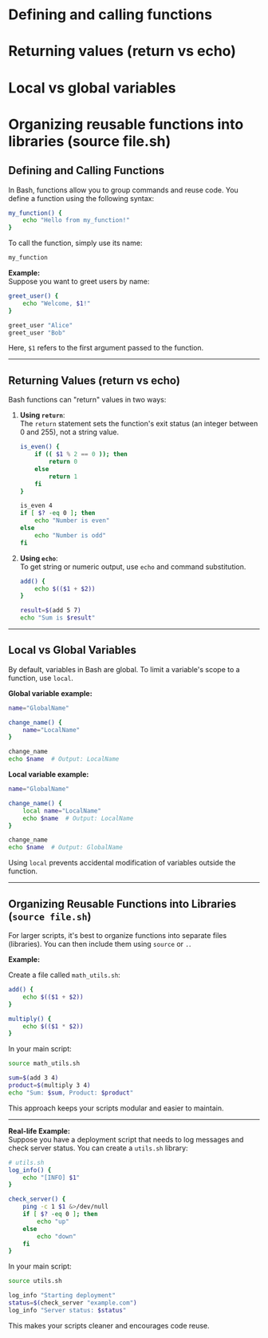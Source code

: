 # Defining and calling functions
# Returning values (return vs echo)
# Local vs global variables
# Organizing reusable functions into libraries (source file.sh)

## Defining and Calling Functions

In Bash, functions allow you to group commands and reuse code. You define a function using the following syntax:

```bash
my_function() {
    echo "Hello from my_function!"
}
```

To call the function, simply use its name:

```bash
my_function
```

**Example:**  
Suppose you want to greet users by name:

```bash
greet_user() {
    echo "Welcome, $1!"
}

greet_user "Alice"
greet_user "Bob"
```

Here, `$1` refers to the first argument passed to the function.

---

## Returning Values (return vs echo)

Bash functions can "return" values in two ways:

1. **Using `return`**:  
     The `return` statement sets the function's exit status (an integer between 0 and 255), not a string value.

     ```bash
     is_even() {
         if (( $1 % 2 == 0 )); then
             return 0
         else
             return 1
         fi
     }

     is_even 4
     if [ $? -eq 0 ]; then
         echo "Number is even"
     else
         echo "Number is odd"
     fi
     ```

2. **Using `echo`**:  
     To get string or numeric output, use `echo` and command substitution.

     ```bash
     add() {
         echo $(($1 + $2))
     }

     result=$(add 5 7)
     echo "Sum is $result"
     ```

---

## Local vs Global Variables

By default, variables in Bash are global. To limit a variable's scope to a function, use `local`.

**Global variable example:**

```bash
name="GlobalName"

change_name() {
    name="LocalName"
}

change_name
echo $name  # Output: LocalName
```

**Local variable example:**

```bash
name="GlobalName"

change_name() {
    local name="LocalName"
    echo $name  # Output: LocalName
}

change_name
echo $name  # Output: GlobalName
```

Using `local` prevents accidental modification of variables outside the function.

---

## Organizing Reusable Functions into Libraries (`source file.sh`)

For larger scripts, it's best to organize functions into separate files (libraries). You can then include them using `source` or `.`.

**Example:**

Create a file called `math_utils.sh`:

```bash
add() {
    echo $(($1 + $2))
}

multiply() {
    echo $(($1 * $2))
}
```

In your main script:

```bash
source math_utils.sh

sum=$(add 3 4)
product=$(multiply 3 4)
echo "Sum: $sum, Product: $product"
```

This approach keeps your scripts modular and easier to maintain.

---

**Real-life Example:**  
Suppose you have a deployment script that needs to log messages and check server status. You can create a `utils.sh` library:

```bash
# utils.sh
log_info() {
    echo "[INFO] $1"
}

check_server() {
    ping -c 1 $1 &>/dev/null
    if [ $? -eq 0 ]; then
        echo "up"
    else
        echo "down"
    fi
}
```

In your main script:

```bash
source utils.sh

log_info "Starting deployment"
status=$(check_server "example.com")
log_info "Server status: $status"
```

This makes your scripts cleaner and encourages code reuse.